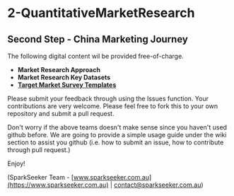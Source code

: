 # 2-QuantitativeMarketResearch

## Second Step - China Marketing Journey

The following digital content wil be provided free-of-charge.

* **Market Research Approach**
* **Market Research Key Datasets**
* **[Target Market Survey Templates](https://github.com/SparkSeeker-AU/2-QuantitativeMarketResearch/tree/master/Target%20Market%20Survey%20Templates)**

Please submit your feedback through using the Issues function.
Your contributions are very welcome. Please feel free to fork this to your own repository and submit a pull request.

Don't worry if the above teams doesn't make sense since you haven't used github before. We are going to provide a simple usage guide under the wiki section to assist you github (i.e. how to submit an issue, how to contribute through pull request.)

Enjoy!

(SparkSeeker Team - [www.sparkseeker.com.au](https://www.sparkseeker.com.au) | [contact@sparkseeker.com.au](mailto:contact@sparkseeker.com.au))
